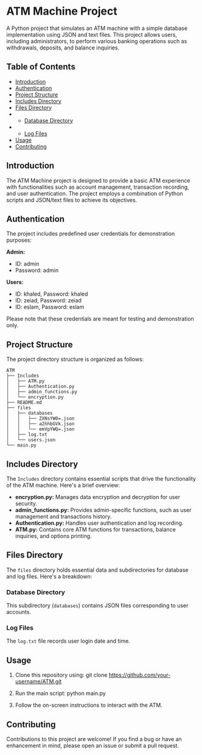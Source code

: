 # ATM Machine Project

A Python project that simulates an ATM machine with a simple database implementation using JSON and text files. This project allows users, including administrators, to perform various banking operations such as withdrawals, deposits, and balance inquiries.

## Table of Contents
- [Introduction](#introduction)
- [Authentication](#authentication)
- [Project Structure](#project-structure)
- [Includes Directory](#includes-directory)
- [Files Directory](#files-directory)
- - [Database Directory](#database-directory)
- - [Log Files](#log-files)
- [Usage](#usage)
- [Contributing](#contributing)

## Introduction

The ATM Machine project is designed to provide a basic ATM experience with functionalities such as account management, transaction recording, and user authentication. The project employs a combination of Python scripts and JSON/text files to achieve its objectives.

## Authentication

The project includes predefined user credentials for demonstration purposes:

**Admin:**
- ID: admin
- Password: admin

**Users:**
- ID: khaled, Password: khaled
- ID: zeiad, Password: zeiad
- ID: eslam, Password: eslam

Please note that these credentials are meant for testing and demonstration only.

## Project Structure

The project directory structure is organized as follows:

```
ATM
├── Includes
│   ├── ATM.py
│   ├── Authentication.py
│   ├── admin_functions.py
│   └── encryption.py
├── README.md
├── files
│   ├── databases
│   │   ├── ZXNsYW0=.json
│   │   ├── a2hhbGVk.json
│   │   └── emVpYWQ=.json
│   ├── log.txt
│   └── users.json
└── main.py
```


## Includes Directory

The `Includes` directory contains essential scripts that drive the functionality of the ATM machine. Here's a brief overview:

- **encryption.py:** Manages data encryption and decryption for user security.
- **admin_functions.py:** Provides admin-specific functions, such as user management and transactions history.
- **Authentication.py:** Handles user authentication and log recording.
- **ATM.py:** Contains core ATM functions for transactions, balance inquiries, and options printing.

## Files Directory

The `files` directory holds essential data and subdirectories for database and log files. Here's a breakdown:

### Database Directory

This subdirectory (`databases`) contains JSON files corresponding to user accounts.

### Log Files

The `log.txt` file records user login date and time.

## Usage

1. Clone this repository using:
    git clone https://github.com/your-username/ATM.git

2. Run the main script:
   python main.py

3. Follow the on-screen instructions to interact with the ATM.

## Contributing

Contributions to this project are welcome! If you find a bug or have an enhancement in mind, please open an issue or submit a pull request.

